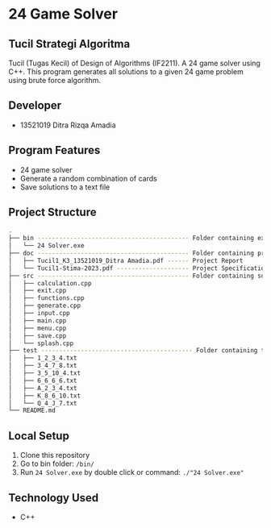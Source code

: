 # 24 Game Solver
## Tucil Strategi Algoritma
Tucil (Tugas Kecil) of Design of Algorithms (IF2211). A 24 game solver using C++. This program generates all solutions to a given 24 game problem using brute force algorithm. 
## Developer
- 13521019 Ditra Rizqa Amadia <br/>
## Program Features
- 24 game solver
- Generate a random combination of cards
- Save solutions to a text file
## Project Structure
```bash
.
├── bin ------------------------------------------ Folder containing executable files (*.exe)
│   └── 24 Solver.exe
├── doc ------------------------------------------ Folder containing project documents
│   ├── Tucil1_K3_13521019_Ditra Amadia.pdf ------ Project Report
│   └── Tucil1-Stima-2023.pdf -------------------- Project Specification
├── src ------------------------------------------ Folder containing source files (*.cpp)
│   ├── calculation.cpp
│   ├── exit.cpp
│   ├── functions.cpp
│   ├── generate.cpp
│   ├── input.cpp
│   ├── main.cpp
│   ├── menu.cpp
│   ├── save.cpp
│   └── splash.cpp
├── test ------------------------------------------ Folder containing test files
│   ├── 1_2_3_4.txt
│   ├── 3_4_7_8.txt
│   ├── 3_5_10_4.txt
│   ├── 6_6_6_6.txt
│   ├── A_2_3_4.txt
│   ├── K_8_6_10.txt
│   └── Q_4_J_7.txt
└── README.md
```
## Local Setup
1. Clone this repository
2. Go to bin folder: ```/bin/```
3. Run ```24 Solver.exe``` by double click or command: ```./"24 Solver.exe"```
## Technology Used
- C++
